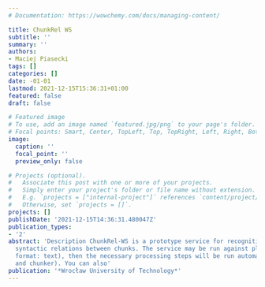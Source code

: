 ```yaml
---
# Documentation: https://wowchemy.com/docs/managing-content/

title: ChunkRel WS
subtitle: ''
summary: ''
authors:
- Maciej Piasecki
tags: []
categories: []
date: -01-01
lastmod: 2021-12-15T15:36:31+01:00
featured: false
draft: false

# Featured image
# To use, add an image named `featured.jpg/png` to your page's folder.
# Focal points: Smart, Center, TopLeft, Top, TopRight, Left, Right, BottomLeft, Bottom, BottomRight.
image:
  caption: ''
  focal_point: ''
  preview_only: false

# Projects (optional).
#   Associate this post with one or more of your projects.
#   Simply enter your project's folder or file name without extension.
#   E.g. `projects = ["internal-project"]` references `content/project/deep-learning/index.md`.
#   Otherwise, set `projects = []`.
projects: []
publishDate: '2021-12-15T14:36:31.480047Z'
publication_types:
- '2'
abstract: 'Description ChunkRel-WS is a prototype service for recognition of three
  syntactic relations between chunks. The service may be run against plain text (input
  format: text), then the necessary processing steps will be run automatically (tagger
  and chunker). You can also'
publication: '*Wrocław University of Technology*'
---
```

